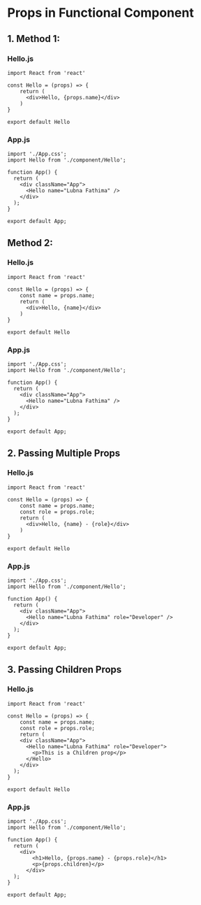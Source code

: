# Props in Functional Component
## 1. Method 1:

### Hello.js
```
import React from 'react'

const Hello = (props) => {
    return (
      <div>Hello, {props.name}</div>
    )
}

export default Hello
```

### App.js
```
import './App.css';
import Hello from './component/Hello';

function App() {
  return (
    <div className="App">
      <Hello name="Lubna Fathima" />
    </div>
  );
}

export default App;
```

## Method 2:

### Hello.js
```
import React from 'react'

const Hello = (props) => {
    const name = props.name;
    return (
      <div>Hello, {name}</div>
    )
}

export default Hello
```

### App.js
```
import './App.css';
import Hello from './component/Hello';

function App() {
  return (
    <div className="App">
      <Hello name="Lubna Fathima" />
    </div>
  );
}

export default App;
```

## 2. Passing Multiple Props
### Hello.js
```
import React from 'react'

const Hello = (props) => {
    const name = props.name;
    const role = props.role;
    return (
      <div>Hello, {name} - {role}</div>
    )
}

export default Hello
```

### App.js
```
import './App.css';
import Hello from './component/Hello';

function App() {
  return (
    <div className="App">
      <Hello name="Lubna Fathima" role="Developer" />
    </div>
  );
}

export default App;
```

## 3. Passing Children Props
### Hello.js
```
import React from 'react'

const Hello = (props) => {
    const name = props.name;
    const role = props.role;
    return (
    <div className="App">
      <Hello name="Lubna Fathima" role="Developer">
        <p>This is a Children prop</p>
      </Hello>
    </div>
  );
}

export default Hello
```

### App.js
```
import './App.css';
import Hello from './component/Hello';

function App() {
  return (
    <div>
        <h1>Hello, {props.name} - {props.role}</h1>
        <p>{props.children}</p>
      </div>
  );
}

export default App;
```
